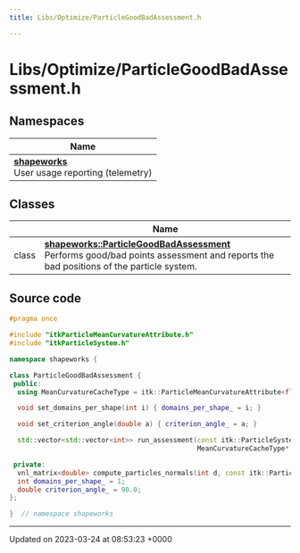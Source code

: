 ```yaml
---
title: Libs/Optimize/ParticleGoodBadAssessment.h

---
```


# Libs/Optimize/ParticleGoodBadAssessment.h



## Namespaces

| Name           |
| -------------- |
| **[shapeworks](../Namespaces/namespaceshapeworks.md)** <br>User usage reporting (telemetry)  |

## Classes

|                | Name           |
| -------------- | -------------- |
| class | **[shapeworks::ParticleGoodBadAssessment](../Classes/classshapeworks_1_1ParticleGoodBadAssessment.md)** <br>Performs good/bad points assessment and reports the bad positions of the particle system.  |




## Source code

```cpp
#pragma once

#include "itkParticleMeanCurvatureAttribute.h"
#include "itkParticleSystem.h"

namespace shapeworks {

class ParticleGoodBadAssessment {
 public:
  using MeanCurvatureCacheType = itk::ParticleMeanCurvatureAttribute<float, 3>;

  void set_domains_per_shape(int i) { domains_per_shape_ = i; }

  void set_criterion_angle(double a) { criterion_angle_ = a; }

  std::vector<std::vector<int>> run_assessment(const itk::ParticleSystem* ps,
                                               MeanCurvatureCacheType* mean_curvature_cache);

 private:
  vnl_matrix<double> compute_particles_normals(int d, const itk::ParticleSystem* ps);
  int domains_per_shape_ = 1;
  double criterion_angle_ = 90.0;
};

}  // namespace shapeworks
```


-------------------------------

Updated on 2023-03-24 at 08:53:23 +0000
